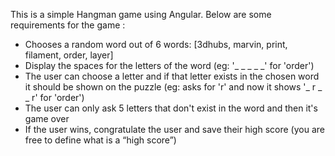 This is a simple Hangman game using Angular.
Below are some requirements for the game :
* Chooses a random word out of 6 words: [3dhubs, marvin, print, filament, order, layer]
* Display the spaces for the letters of the word (eg: '​_ _ _​ _ _' for 'order')
* The user can choose a letter and if that letter exists in the chosen word it should be shown on the puzzle (eg: asks for 'r' and now it shows '​_ r _​ _ r' for 'order')
* The user can only ask 5 letters that don't exist in the word and then it's game over
* If the user wins, congratulate the user and save their high score (you are free to define what is a “high score”)
